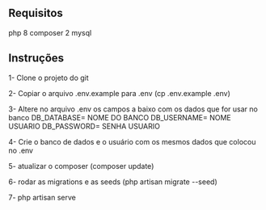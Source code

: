 ## Requisitos

php 8
composer 2
mysql

## Instruções

1- Clone o projeto do git

2- Copiar o arquivo .env.example para .env (cp .env.example .env)

3- Altere no arquivo .env os campos a baixo com os dados que for usar no banco
DB_DATABASE= NOME DO BANCO
DB_USERNAME= NOME USUARIO
DB_PASSWORD= SENHA USUARIO

4- Crie o banco de dados e o usuário com os mesmos dados que colocou no .env

5- atualizar o composer (composer update)

6- rodar as migrations e as seeds (php artisan migrate --seed)

7- php artisan serve